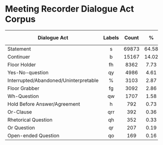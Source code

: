 # Meeting Recorder Dialogue Act Corpus
Dialogue Act                   |        Labels        |  Count   |    %     |   Train Count   | Train %  |   Test Count    |  Test %  |    Val Count    |  Val %  
--- | :---: | :---: | :---: | :---: | :---: | :---: | :---: | :---: | :---:
Statement                      |          s           |  69873   |  64.58   |      48952      |  65.21   |      10472      |  62.70   |      10449      |  63.59  
Continuer                      |          b           |  15167   |  14.02   |      10606      |  14.13   |      2219       |  13.29   |      2342       |  14.25  
Floor Holder                   |          fh          |   8362   |   7.73   |      5617       |   7.48   |      1520       |   9.10   |      1225       |   7.45  
Yes-No-question                |          qy          |   4986   |   4.61   |      3310       |   4.41   |       870       |   5.21   |       806       |   4.90  
Interrupted/Abandoned/Uninterpretable |          %           |   3103   |   2.87   |      2171       |   2.89   |       492       |   2.95   |       440       |   2.68  
Floor Grabber                  |          fg          |   3092   |   2.86   |      2076       |   2.77   |       489       |   2.93   |       527       |   3.21  
Wh-Question                    |          qw          |   1707   |   1.58   |      1110       |   1.48   |       310       |   1.86   |       287       |   1.75  
Hold Before Answer/Agreement   |          h           |   792    |   0.73   |       474       |   0.63   |       134       |   0.80   |       184       |   1.12  
Or-Clause                      |         qrr          |   392    |   0.36   |       244       |   0.33   |       75        |   0.45   |       73        |   0.44  
Rhetorical Question            |          qh          |   352    |   0.33   |       260       |   0.35   |       56        |   0.34   |       36        |   0.22  
Or Question                    |          qr          |   207    |   0.19   |       131       |   0.17   |       37        |   0.22   |       39        |   0.24  
Open-ended Question            |          qo          |   169    |   0.16   |       116       |   0.15   |       28        |   0.17   |       25        |   0.15  
